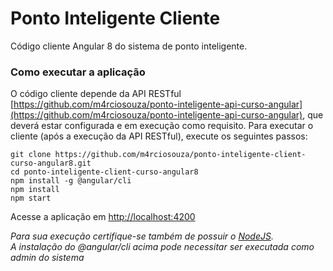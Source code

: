 # Ponto Inteligente Cliente
Código cliente Angular 8 do sistema de ponto inteligente.
### Como executar a aplicação
O código cliente depende da API RESTful [https://github.com/m4rciosouza/ponto-inteligente-api-curso-angular](https://github.com/m4rciosouza/ponto-inteligente-api-curso-angular), que deverá estar configurada e em execução como requisito.
Para executar o cliente (após a execução da API RESTful), execute os seguintes passos:
```
git clone https://github.com/m4rciosouza/ponto-inteligente-client-curso-angular8.git
cd ponto-inteligente-client-curso-angular8
npm install -g @angular/cli
npm install
npm start
```
Acesse a aplicação em [http://localhost:4200](http://localhost:4200)  

*Para sua execução certifique-se também de possuir o [NodeJS](http://nodejs.org).*  
*A instalação do @angular/cli acima pode necessitar ser executada como admin do sistema*  

